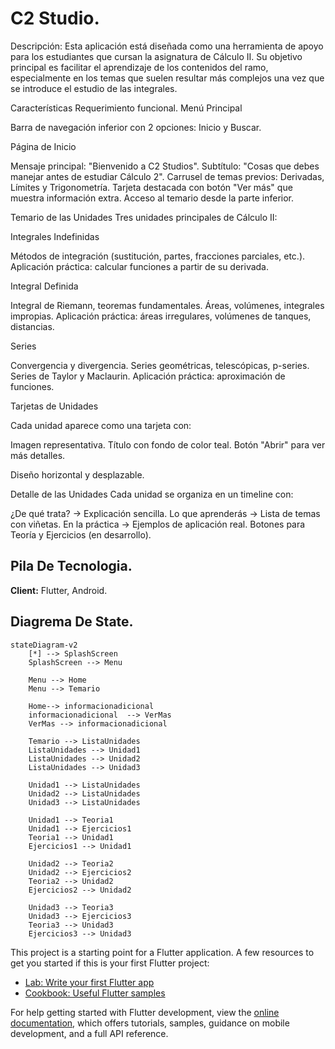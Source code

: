 # C2 Studio.

Descripción: Esta aplicación está diseñada como una herramienta de apoyo para los estudiantes que cursan la asignatura de Cálculo II. Su objetivo principal es facilitar el aprendizaje de los contenidos del ramo, especialmente en los temas que suelen resultar más complejos una vez que se introduce el estudio de las integrales.

Características
Requerimiento funcional.
Menú Principal

Barra de navegación inferior con 2 opciones: Inicio y Buscar.

Página de Inicio

Mensaje principal: "Bienvenido a C2 Studios".
Subtítulo: "Cosas que debes manejar antes de estudiar Cálculo 2".
Carrusel de temas previos: Derivadas, Límites y Trigonometría.
Tarjeta destacada con botón "Ver más" que muestra información extra.
Acceso al temario desde la parte inferior.

Temario de las Unidades
Tres unidades principales de Cálculo II:

Integrales Indefinidas

Métodos de integración (sustitución, partes, fracciones parciales, etc.).
Aplicación práctica: calcular funciones a partir de su derivada.


Integral Definida

Integral de Riemann, teoremas fundamentales.
Áreas, volúmenes, integrales impropias.
Aplicación práctica: áreas irregulares, volúmenes de tanques, distancias.


Series

Convergencia y divergencia.
Series geométricas, telescópicas, p-series.
Series de Taylor y Maclaurin.
Aplicación práctica: aproximación de funciones.



Tarjetas de Unidades

Cada unidad aparece como una tarjeta con:

Imagen representativa.
Título con fondo de color teal.
Botón "Abrir" para ver más detalles.


Diseño horizontal y desplazable.

Detalle de las Unidades
Cada unidad se organiza en un timeline con:

¿De qué trata? → Explicación sencilla.
Lo que aprenderás → Lista de temas con viñetas.
En la práctica → Ejemplos de aplicación real.
Botones para Teoría y Ejercicios (en desarrollo).


## Pila De Tecnologia.

**Client:** Flutter, Android.

## Diagrema De State.

```mermaid
stateDiagram-v2
    [*] --> SplashScreen
    SplashScreen --> Menu 

    Menu --> Home 
    Menu --> Temario 

    Home--> informacionadicional 
    informacionadicional  --> VerMas
    VerMas --> informacionadicional 
    
    Temario --> ListaUnidades
    ListaUnidades --> Unidad1
    ListaUnidades --> Unidad2
    ListaUnidades --> Unidad3
    
    Unidad1 --> ListaUnidades 
    Unidad2 --> ListaUnidades 
    Unidad3 --> ListaUnidades
    
    Unidad1 --> Teoria1 
    Unidad1 --> Ejercicios1 
    Teoria1 --> Unidad1
    Ejercicios1 --> Unidad1
    
    Unidad2 --> Teoria2 
    Unidad2 --> Ejercicios2 
    Teoria2 --> Unidad2
    Ejercicios2 --> Unidad2
    
    Unidad3 --> Teoria3 
    Unidad3 --> Ejercicios3 
    Teoria3 --> Unidad3
    Ejercicios3 --> Unidad3
```

This project is a starting point for a Flutter application.
A few resources to get you started if this is your first Flutter project:

- [Lab: Write your first Flutter app](https://docs.flutter.dev/get-started/codelab)
- [Cookbook: Useful Flutter samples](https://docs.flutter.dev/cookbook)

For help getting started with Flutter development, view the
[online documentation](https://docs.flutter.dev/), which offers tutorials,
samples, guidance on mobile development, and a full API reference.
